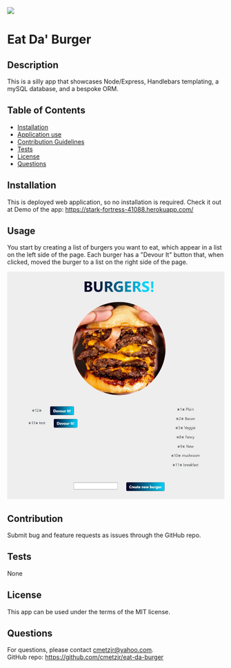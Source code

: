 <img src="https://img.shields.io/badge/license-MIT-brightgreen">

# Eat Da' Burger

## Description
This is a silly app that showcases Node/Express, Handlebars templating, a mySQL database, and a bespoke ORM.

## Table of Contents
* [Installation](#Installation)
* [Application use](#Usage)
* [Contribution Guidelines](#Contribution)
* [Tests](#Tests)
* [License](#License)
* [Questions](#Questions)

## Installation
This is deployed web application, so no installation is required. Check it out at Demo of the app: https://stark-fortress-41088.herokuapp.com/ 

## Usage
You start by creating a list of burgers you want to eat, which appear in a list on the left side of the page. Each burger has a "Devour It" button that, when clicked, moved the burger to a list on the right side of the page.

<img src="screenshots/screenshot.jpg" width="550px"><br>


## Contribution
Submit bug and feature requests as issues through the GitHub repo.

## Tests
None

## License
This app can be used under the terms of the MIT license.

## Questions
For questions, please contact <cmetzjr@yahoo.com>.<br>
GitHub repo: https://github.com/cmetzjr/eat-da-burger
